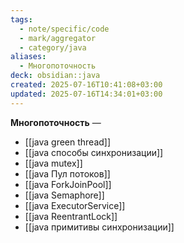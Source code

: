 ```yaml
---
tags:
  - note/specific/code
  - mark/aggregator
  - category/java
aliases:
  - Многопоточность
deck: obsidian::java
created: 2025-07-16T10:41:08+03:00
updated: 2025-07-16T14:34:01+03:00
---
```


**Многопоточность**
—
- [[java green thread]]
- [[java способы синхронизации]]
- [[java mutex]]
- [[java Пул потоков]]
- [[java ForkJoinPool]]
- [[java Semaphore]]
- [[java ExecutorService]]
- [[java ReentrantLock]]
- [[java примитивы синхронизации]]
